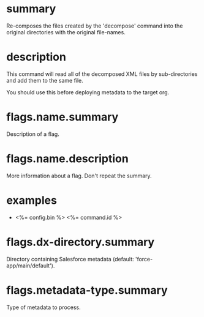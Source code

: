# summary

Re-composes the files created by the 'decompose' command into the original directories with the original file-names.

# description

This command will read all of the decomposed XML files by sub-directories and add them to the same file.

You should use this before deploying metadata to the target org.

# flags.name.summary

Description of a flag.

# flags.name.description

More information about a flag. Don't repeat the summary.

# examples

- <%= config.bin %> <%= command.id %>

# flags.dx-directory.summary

Directory containing Salesforce metadata (default: 'force-app/main/default').

# flags.metadata-type.summary

Type of metadata to process.
